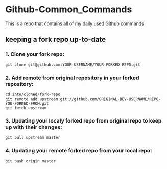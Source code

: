 # Github-Common_Commands
This is a repo that contains all of my daily used Github commands

## keeping a fork repo up-to-date
### 1. Clone your fork repo:

    git clone git@github.com:YOUR-USERNAME/YOUR-FORKED-REPO.git

### 2. Add remote from original repository in your forked repository: 

    cd into/cloned/fork-repo
    git remote add upstream git://github.com/ORIGINAL-DEV-USERNAME/REPO-YOU-FORKED-FROM.git
    git fetch upstream

### 3. Updating your localy forked repo from original repo to keep up with their changes:

    git pull upstream master

### 4. Updating your remote forked repo from your local repo:
  
    git push origin master
 
